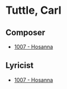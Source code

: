 # Tuttle, Carl

## Composer

- [1007 - Hosanna](/hymns/1007.md)

## Lyricist

- [1007 - Hosanna](/hymns/1007.md)

